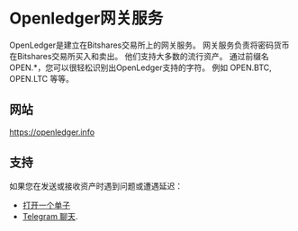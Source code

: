 # Openledger网关服务

OpenLedger是建立在Bitshares交易所上的网关服务。 网关服务负责将密码货币在Bitshares交易所买入和卖出。 他们支持大多数的流行资产。 通过前缀名OPEN.*，您可以很轻松识别出OpenLedger支持的字符。 例如 OPEN.BTC, OPEN.LTC 等等。

## 网站

<https://openledger.info>

## 支持

如果您在发送或接收资产时遇到问题或遭遇延迟：

- [打开一个单子](https://openledger.freshdesk.com/support/home)
- [Telegram 聊天](https://t.me/OpenLedgerDC).